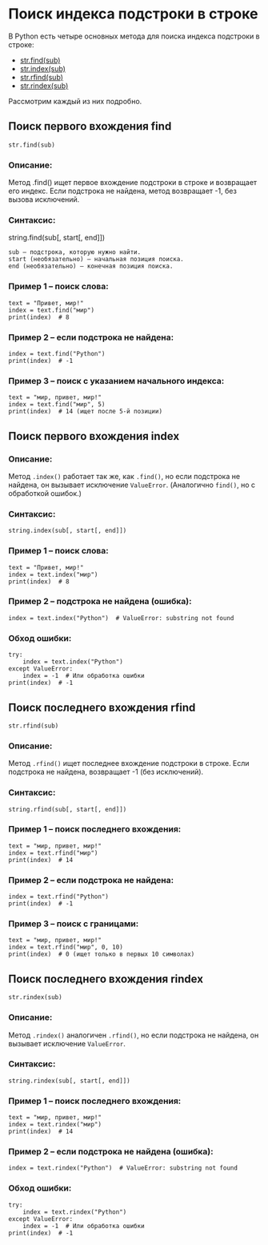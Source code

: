 # Поиск индекса подстроки в строке

В Python есть четыре основных метода для поиска индекса подстроки в строке:

- [str.find(sub)](#поиск-первого-вхождения-find)
- [str.index(sub)](#поиск-первого-вхождения-index) 
- [str.rfind(sub)](#поиск-последнего-вхождения-rfind)
- [str.rindex(sub)](#поиск-последнего-вхождения-rindex)

Рассмотрим каждый из них подробно.

## Поиск первого вхождения find 
`str.find(sub)` 

### Описание:
Метод .find() ищет первое вхождение подстроки в строке и возвращает его индекс. Если подстрока не найдена, метод возвращает -1, без вызова исключений.

### Синтаксис:

string.find(sub[, start[, end]])

    sub – подстрока, которую нужно найти.
    start (необязательно) – начальная позиция поиска.
    end (необязательно) – конечная позиция поиска.

### Пример 1 – поиск слова:
```
text = "Привет, мир!"
index = text.find("мир")
print(index)  # 8
```
### Пример 2 – если подстрока не найдена:
```
index = text.find("Python")
print(index)  # -1
```
### Пример 3 – поиск с указанием начального индекса:
```
text = "мир, привет, мир!"
index = text.find("мир", 5)
print(index)  # 14 (ищет после 5-й позиции)
```
## Поиск первого вхождения index

### Описание:
Метод `.index()` работает так же, как `.find()`, но если подстрока не найдена, он вызывает исключение `ValueError`.
(Аналогично `find()`, но с обработкой ошибок.)

### Синтаксис:

`string.index(sub[, start[, end]])`


### Пример 1 – поиск слова:
```
text = "Привет, мир!"
index = text.index("мир")
print(index)  # 8
```
### Пример 2 – подстрока не найдена (ошибка):

`index = text.index("Python")  # ValueError: substring not found`

### Обход ошибки:
```
try:
    index = text.index("Python")
except ValueError:
    index = -1  # Или обработка ошибки
print(index)  # -1
```

## Поиск последнего вхождения rfind
`str.rfind(sub)`

### Описание:
Метод `.rfind()` ищет последнее вхождение подстроки в строке.
Если подстрока не найдена, возвращает -1 (без исключений).

### Синтаксис:

`string.rfind(sub[, start[, end]])`

### Пример 1 – поиск последнего вхождения:
```
text = "мир, привет, мир!"
index = text.rfind("мир")
print(index)  # 14
```
### Пример 2 – если подстрока не найдена:
```
index = text.rfind("Python")
print(index)  # -1
```
### Пример 3 – поиск с границами:
```
text = "мир, привет, мир!"
index = text.rfind("мир", 0, 10)
print(index)  # 0 (ищет только в первых 10 символах)
```

## Поиск последнего вхождения rindex
`str.rindex(sub)` 

### Описание:
Метод `.rindex()` аналогичен `.rfind()`, но если подстрока не найдена, он вызывает исключение `ValueError`.

### Синтаксис:
`string.rindex(sub[, start[, end]])`

### Пример 1 – поиск последнего вхождения:
```
text = "мир, привет, мир!"
index = text.rindex("мир")
print(index)  # 14
```
### Пример 2 – если подстрока не найдена (ошибка):

`index = text.rindex("Python")  # ValueError: substring not found`

### Обход ошибки:
```
try:
    index = text.rindex("Python")
except ValueError:
    index = -1  # Или обработка ошибки
print(index)  # -1
```
